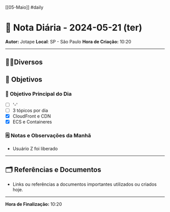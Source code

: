 [[05-Maio]] #daily

# 📅 Nota Diária - 2024-05-21 (ter)

**Autor:** Jotape
**Local**: SP - São Paulo
**Hora de Criação:** 10:20

---
## 🤝🏻Diversos

## 🌄 Objetivos
### 🎯 Objetivo Principal do Dia
- [ ] '-'
- [ ] 3 tópicos por dia
- [x] CloudFront e CDN
- [x] ECS e Containeres 

### 🗒️ Notas e Observações da Manhã
- Usuário Z foi liberado 
---
## 🗂️ Referências e Documentos
- Links ou referências a documentos importantes utilizados ou criados hoje.

---

**Hora de Finalização:** 10:20
